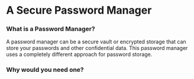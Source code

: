 # A Secure Password Manager

### What is a Password Manager? 

A password manager can be a secure vault or encrypted storage that can store your passwords and other confidential data. This password manager uses a completely different approach for password storage. 


### Why would you need one? 


